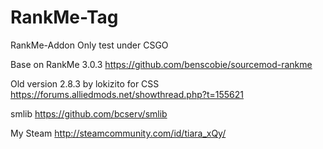 # RankMe-Tag
RankMe-Addon 
Only test under CSGO

Base on RankMe 3.0.3
https://github.com/benscobie/sourcemod-rankme

Old version 2.8.3 by lokizito for CSS 
https://forums.alliedmods.net/showthread.php?t=155621

smlib
https://github.com/bcserv/smlib

My Steam
http://steamcommunity.com/id/tiara_xQy/

